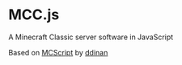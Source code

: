 # MCC.js

A Minecraft Classic server software in JavaScript

Based on [MCScript](https://github.com/ddinan/mcscript) by [ddinan](https://github.com/ddinan)
